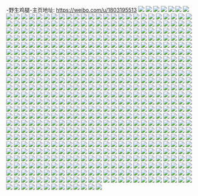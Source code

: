-野生鸡腿-主页地址: https://weibo.com/u/1803195513 
![](https://wx4.sinaimg.cn/mw2000/6b7a9479ly1h9d0aofvkqj22dc35s4qs.jpg) 
![](https://wx4.sinaimg.cn/mw2000/6b7a9479ly1h9d0cr6sg8j22c0340kjm.jpg) 
![](https://wx4.sinaimg.cn/mw2000/6b7a9479ly1h9cyq3knq5j22c0340qv6.jpg) 
![](https://wx4.sinaimg.cn/mw2000/6b7a9479ly1h9cyq1cb11j22c0340kjm.jpg) 
![](https://wx4.sinaimg.cn/mw2000/6b7a9479ly1h9cyq4ibakj22c0340b2b.jpg) 
![](https://wx4.sinaimg.cn/mw2000/6b7a9479ly1h9cyq2rcgrj22892z0qv8.jpg) 
![](https://wx4.sinaimg.cn/mw2000/6b7a9479ly1h979hcxuegj20sg0olgxw.jpg) 
![](https://wx4.sinaimg.cn/mw2000/6b7a9479ly1h92kbq31vmj22f41m37tx.jpg) 
![](https://wx4.sinaimg.cn/mw2000/6b7a9479ly1h92kbp9y10j22gw1nab2a.jpg) 
![](https://wx4.sinaimg.cn/mw2000/6b7a9479ly1h92kbpp5f4j218g0p07kh.jpg) 
![](https://wx4.sinaimg.cn/mw2000/6b7a9479ly1h92kbqobzyj22fw1mme82.jpg) 
![](https://wx4.sinaimg.cn/mw2000/6b7a9479ly1h92kbs0pxqj22f71m5b2a.jpg) 
![](https://wx4.sinaimg.cn/mw2000/6b7a9479ly1h92kbxqj87j22eg1lnkjm.jpg) 
![](https://wx4.sinaimg.cn/mw2000/6b7a9479ly1h8y06h2j28j21hc280wur.jpg) 
![](https://wx4.sinaimg.cn/mw2000/6b7a9479ly1h8y06gqms2j20u0190alb.jpg) 
![](https://wx4.sinaimg.cn/mw2000/6b7a9479ly1h8y06hbiyqj21hc0zkk62.jpg) 
![](https://wx4.sinaimg.cn/mw2000/6b7a9479ly1h8y06hl8ljj21hc2807n4.jpg) 
![](https://wx4.sinaimg.cn/mw2000/6b7a9479ly1h8wxdccjvmj20v60hxad0.jpg) 
![](https://wx4.sinaimg.cn/mw2000/6b7a9479ly1h8uiif7a6yj20u01400zh.jpg) 
![](https://wx4.sinaimg.cn/mw2000/6b7a9479ly1h8uiifqbuoj20u0140tga.jpg) 
![](https://wx4.sinaimg.cn/mw2000/6b7a9479ly1h8uiigc9nij20u0140do6.jpg) 
![](https://wx4.sinaimg.cn/mw2000/6b7a9479ly1h8uiiicb8uj20u0140gta.jpg) 
![](https://wx4.sinaimg.cn/mw2000/6b7a9479ly1h8uiih01ywj20u0140gsy.jpg) 
![](https://wx4.sinaimg.cn/mw2000/6b7a9479ly1h8tc0rwkn4j21sc2dshdt.jpg) 
![](https://wx4.sinaimg.cn/mw2000/6b7a9479ly1h8tc0sexkgj21sc2dse81.jpg) 
![](https://wx4.sinaimg.cn/mw2000/6b7a9479ly1h8ohgcutr8j20u01hcdn5.jpg) 
![](https://wx4.sinaimg.cn/mw2000/6b7a9479ly1h8mehcvk8fj20u01407f8.jpg) 
![](https://wx4.sinaimg.cn/mw2000/6b7a9479ly1h8mehd5c30j20u0140qcz.jpg) 
![](https://wx4.sinaimg.cn/mw2000/6b7a9479ly1h8mehclqbkj20u014045p.jpg) 
![](https://wx4.sinaimg.cn/mw2000/6b7a9479ly1h8mehdexsrj20u0140dlb.jpg) 
![](https://wx4.sinaimg.cn/mw2000/6b7a9479ly1h8m6bic8o3j21fr0u045n.jpg) 
![](https://wx4.sinaimg.cn/mw2000/6b7a9479ly1h8exusszi4j22c0340e82.jpg) 
![](https://wx4.sinaimg.cn/mw2000/6b7a9479ly1h88jeu2dr0j20oi0ffq5v.jpg) 
![](https://wx4.sinaimg.cn/mw2000/6b7a9479ly1h7vvwoixygj210m12ln8a.jpg) 
![](https://wx4.sinaimg.cn/mw2000/6b7a9479ly1h7qnkyoswlj2340340b29.jpg) 
![](https://wx4.sinaimg.cn/mw2000/6b7a9479ly1h7qnkx2s4sj23403404qp.jpg) 
![](https://wx4.sinaimg.cn/mw2000/6b7a9479ly1h7qnkxm8wgj22c02c0ke8.jpg) 
![](https://wx4.sinaimg.cn/mw2000/6b7a9479ly1h7qnky4gdmj2340340u0x.jpg) 
![](https://wx4.sinaimg.cn/mw2000/6b7a9479ly1h7q4cz9hdaj22c0340b2b.jpg) 
![](https://wx4.sinaimg.cn/mw2000/6b7a9479ly1h7q4d15ev7j22c0340hdx.jpg) 
![](https://wx4.sinaimg.cn/mw2000/6b7a9479ly1h7kypi6s94j20pj0gy3yt.jpg) 
![](https://wx4.sinaimg.cn/mw2000/6b7a9479ly1h7kbutudlvj20nw130tc4.jpg) 
![](https://wx4.sinaimg.cn/mw2000/6b7a9479ly1h7g4l3mp1kj20hw0vsmxb.jpg) 
![](https://wx4.sinaimg.cn/mw2000/6b7a9479ly1h78r8vxo33j20u014076n.jpg) 
![](https://wx4.sinaimg.cn/mw2000/6b7a9479ly1h78r8ucd6cj20u01400vt.jpg) 
![](https://wx4.sinaimg.cn/mw2000/6b7a9479ly1h78r8usnkjj20u0140tgl.jpg) 
![](https://wx4.sinaimg.cn/mw2000/6b7a9479ly1h78r8y20nsj21hc0u0q5q.jpg) 
![](https://wx4.sinaimg.cn/mw2000/6b7a9479ly1h78r8ycb2xj20u0140mz0.jpg) 
![](https://wx4.sinaimg.cn/mw2000/6b7a9479ly1h78r8yy6wij20u0140gqo.jpg) 
![](https://wx4.sinaimg.cn/mw2000/6b7a9479ly1h78qpgpemxj20u0140my6.jpg) 
![](https://wx4.sinaimg.cn/mw2000/6b7a9479ly1h78qr18yg9j20u0140751.jpg) 
![](https://wx4.sinaimg.cn/mw2000/6b7a9479ly1h6yzspm6pxj20s20vyq43.jpg) 
![](https://wx4.sinaimg.cn/mw2000/6b7a9479ly1h6xuew7w2nj20u00sqq4r.jpg) 
![](https://wx4.sinaimg.cn/mw2000/6b7a9479ly1h6x5geq43jj22c0340hdv.jpg) 
![](https://wx4.sinaimg.cn/mw2000/6b7a9479ly1h6x5ggg2cej22c03401kz.jpg) 
![](https://wx4.sinaimg.cn/mw2000/6b7a9479ly1h6x5gflvsej22c0340x6q.jpg) 
![](https://wx4.sinaimg.cn/mw2000/6b7a9479ly1h6x5ghis2kj22c0340u0y.jpg) 
![](https://wx4.sinaimg.cn/mw2000/6b7a9479ly1h6x5giuqw5j22c03404qr.jpg) 
![](https://wx4.sinaimg.cn/mw2000/6b7a9479gy1h6uyz9ll3oj22c03401l0.jpg) 
![](https://wx4.sinaimg.cn/mw2000/6b7a9479gy1h6uyyt34mvj22c03404qp.jpg) 
![](https://wx4.sinaimg.cn/mw2000/6b7a9479gy1h6re0bcgmkj22c0340b2a.jpg) 
![](https://wx4.sinaimg.cn/mw2000/6b7a9479gy1h6re08nra7j20l513jtrl.jpg) 
![](https://wx4.sinaimg.cn/mw2000/6b7a9479gy1h6re09rq73j22c0340hdt.jpg) 
![](https://wx4.sinaimg.cn/mw2000/6b7a9479gy1h6re0c9iq6j229a2yzqv5.jpg) 
![](https://wx4.sinaimg.cn/mw2000/6b7a9479gy1h6re2g7j7jj22c1340hdv.jpg) 
![](https://wx4.sinaimg.cn/mw2000/6b7a9479gy1h6re2ik2nfj22c0340kjm.jpg) 
![](https://wx4.sinaimg.cn/mw2000/6b7a9479gy1h6re2e1wuuj22c0340x6p.jpg) 
![](https://wx4.sinaimg.cn/mw2000/6b7a9479gy1h6re2k4d4mj22c0340b29.jpg) 
![](https://wx4.sinaimg.cn/mw2000/6b7a9479gy1h6rebc1l42j22c03404qp.jpg) 
![](https://wx4.sinaimg.cn/mw2000/6b7a9479gy1h6qyxiwaxxj20u0140wlt.jpg) 
![](https://wx4.sinaimg.cn/mw2000/6b7a9479gy1h6qyy76xo2j20u011udjh.jpg) 
![](https://wx4.sinaimg.cn/mw2000/6b7a9479gy1h6qyya3inmj20u019majq.jpg) 
![](https://wx4.sinaimg.cn/mw2000/6b7a9479gy1h6qyyciklij20u01400ya.jpg) 
![](https://wx4.sinaimg.cn/mw2000/6b7a9479gy1h6qyy597fwj20u0140tgz.jpg) 
![](https://wx4.sinaimg.cn/mw2000/6b7a9479gy1h6qyy3v3eij20u0140wfy.jpg) 
![](https://wx4.sinaimg.cn/mw2000/6b7a9479ly1h6p0khx38hj22c0340kjl.jpg) 
![](https://wx4.sinaimg.cn/mw2000/6b7a9479ly1h6nw6ngwmlj22c03401kz.jpg) 
![](https://wx4.sinaimg.cn/mw2000/6b7a9479ly1h6lf3oaiv5j22c03407wj.jpg) 
![](https://wx4.sinaimg.cn/mw2000/6b7a9479ly1h6lf3pd7l0j23402c0npd.jpg) 
![](https://wx4.sinaimg.cn/mw2000/6b7a9479ly1h6lf3myomjj22c03401ky.jpg) 
![](https://wx4.sinaimg.cn/mw2000/6b7a9479ly1h6lf3q7ohsj22c0340e81.jpg) 
![](https://wx4.sinaimg.cn/mw2000/6b7a9479ly1h6guoaq73mj22c0340npd.jpg) 
![](https://wx4.sinaimg.cn/mw2000/6b7a9479ly1h6guobqld0j22c0340kjl.jpg) 
![](https://wx4.sinaimg.cn/mw2000/6b7a9479ly1h6guocp8h8j22c0340qv5.jpg) 
![](https://wx4.sinaimg.cn/mw2000/6b7a9479ly1h6guo9qvklj22c0340qv5.jpg) 
![](https://wx4.sinaimg.cn/mw2000/6b7a9479ly1h68wkdohkwj20po19mn78.jpg) 
![](https://wx4.sinaimg.cn/mw2000/6b7a9479ly1h66j360hjhj20md0qit96.jpg) 
![](https://wx4.sinaimg.cn/mw2000/6b7a9479ly1h65ghrubhxj20me13uk4r.jpg) 
![](https://wx4.sinaimg.cn/mw2000/6b7a9479ly1h65gglwz40j21f22ishdt.jpg) 
![](https://wx4.sinaimg.cn/mw2000/6b7a9479ly1h65ghrfz5aj20me13ujwz.jpg) 
![](https://wx4.sinaimg.cn/mw2000/6b7a9479ly1h65gnfntlgj21qz33z1kz.jpg) 
![](https://wx4.sinaimg.cn/mw2000/6b7a9479ly1h65gngoefxj21qz33z7wj.jpg) 
![](https://wx4.sinaimg.cn/mw2000/6b7a9479ly1h65ghs5f23j20me13uwkp.jpg) 
![](https://wx4.sinaimg.cn/mw2000/6b7a9479ly1h65ghsdszvj20me13umxn.jpg) 
![](https://wx4.sinaimg.cn/mw2000/6b7a9479ly1h65gphmjaoj21qz33z7wj.jpg) 
![](https://wx4.sinaimg.cn/mw2000/6b7a9479ly1h65gq7chhvj20me13udiv.jpg) 
![](https://wx4.sinaimg.cn/mw2000/6b7a9479ly1h65gswxi64j20wi17k3yu.jpg) 
![](https://wx4.sinaimg.cn/mw2000/6b7a9479ly1h65g3wna9gj22c0340npd.jpg) 
![](https://wx4.sinaimg.cn/mw2000/6b7a9479ly1h65g3vm8a2j22c03404qq.jpg) 
![](https://wx4.sinaimg.cn/mw2000/6b7a9479ly1h63wfg88v3j20u0140acs.jpg) 
![](https://wx4.sinaimg.cn/mw2000/6b7a9479ly1h63wffx3ucj20u0140qb9.jpg) 
![](https://wx4.sinaimg.cn/mw2000/6b7a9479ly1h63n73g3bzj20u01hch2a.jpg) 
![](https://wx4.sinaimg.cn/mw2000/6b7a9479ly1h63n7wm72vj20u01hctn1.jpg) 
![](https://wx4.sinaimg.cn/mw2000/6b7a9479ly1h63n71sty2j20u01hewpz.jpg) 
![](https://wx4.sinaimg.cn/mw2000/6b7a9479ly1h63n72t3w1j20u01hctlt.jpg) 
![](https://wx4.sinaimg.cn/mw2000/6b7a9479ly1h60mlb953gj21e80s90tm.jpg) 
![](https://wx4.sinaimg.cn/mw2000/6b7a9479ly1h5uyni5y7rj22c02c0npd.jpg) 
![](https://wx4.sinaimg.cn/mw2000/6b7a9479ly1h5uyng5iboj22c02c0e81.jpg) 
![](https://wx4.sinaimg.cn/mw2000/6b7a9479ly1h5uyotq1vgj22c0340npd.jpg) 
![](https://wx4.sinaimg.cn/mw2000/6b7a9479ly1h5sqh3ko8aj22c0340x6p.jpg) 
![](https://wx4.sinaimg.cn/mw2000/6b7a9479ly1h5sqh3y2l7j20zi1be43g.jpg) 
![](https://wx4.sinaimg.cn/mw2000/6b7a9479ly1h5h3fczdbqj20wi1yckjl.jpg) 
![](https://wx4.sinaimg.cn/mw2000/6b7a9479ly1h5fzuo3wo9j21od2zbnpe.jpg) 
![](https://wx4.sinaimg.cn/mw2000/6b7a9479ly1h5fzumvq6bj21qz33zkjm.jpg) 
![](https://wx4.sinaimg.cn/mw2000/6b7a9479ly1h5fzurtm6sj22c03401l0.jpg) 
![](https://wx4.sinaimg.cn/mw2000/6b7a9479ly1h5fzuqgd47j22c0340b2c.jpg) 
![](https://wx4.sinaimg.cn/mw2000/6b7a9479ly1h5fzup697pj22c032x1l0.jpg) 
![](https://wx4.sinaimg.cn/mw2000/6b7a9479ly1h5fzut003aj228g2zaqv7.jpg) 
![](https://wx4.sinaimg.cn/mw2000/6b7a9479ly1h5favjsp75j20nb11mdhi.jpg) 
![](https://wx4.sinaimg.cn/mw2000/6b7a9479ly1h58k24ysbuj20u01heql1.jpg) 
![](https://wx4.sinaimg.cn/mw2000/6b7a9479ly1h58jy6zu90j20u01hck08.jpg) 
![](https://wx4.sinaimg.cn/mw2000/6b7a9479ly1h58jy90pxaj20u01hcwte.jpg) 
![](https://wx4.sinaimg.cn/mw2000/6b7a9479ly1h58jy8jcn8j20u01hcqm1.jpg) 
![](https://wx4.sinaimg.cn/mw2000/6b7a9479ly1h58jy6pk4mj20u01hcqmm.jpg) 
![](https://wx4.sinaimg.cn/mw2000/6b7a9479ly1h58jy82waaj20u01hc7lv.jpg) 
![](https://wx4.sinaimg.cn/mw2000/6b7a9479ly1h58jy662sej20u01hc7ht.jpg) 
![](https://wx4.sinaimg.cn/mw2000/6b7a9479ly1h58jy9h947j20u01hch0v.jpg) 
![](https://wx4.sinaimg.cn/mw2000/6b7a9479ly1h58k25apsqj20u01hcaot.jpg) 
![](https://wx4.sinaimg.cn/mw2000/6b7a9479ly1h523qlizuuj22c0340x6p.jpg) 
![](https://wx4.sinaimg.cn/mw2000/6b7a9479ly1h523qkml1jj22c0340npe.jpg) 
![](https://wx4.sinaimg.cn/mw2000/6b7a9479ly1h50cu3pppyj20ue0u0gol.jpg) 
![](https://wx4.sinaimg.cn/mw2000/6b7a9479ly1h50cu31pvlj20go09ddh3.jpg) 
![](https://wx4.sinaimg.cn/mw2000/6b7a9479ly1h4z4zvgg4gj20rs1dddr0.jpg) 
![](https://wx4.sinaimg.cn/mw2000/6b7a9479ly1h4z52h38mij20m313bwkk.jpg) 
![](https://wx4.sinaimg.cn/mw2000/6b7a9479ly1h4yml8v8jwj20u013iwi7.jpg) 
![](https://wx4.sinaimg.cn/mw2000/6b7a9479ly1h4yml9dmvbj20sg1ejdoz.jpg) 
![](https://wx4.sinaimg.cn/mw2000/6b7a9479ly1h4yml8jmcuj20u0141afw.jpg) 
![](https://wx4.sinaimg.cn/mw2000/6b7a9479ly1h4ymla9zq8j20u0140qd5.jpg) 
![](https://wx4.sinaimg.cn/mw2000/6b7a9479ly1h4ymgzqkxcj20u013zk1l.jpg) 
![](https://wx4.sinaimg.cn/mw2000/6b7a9479ly1h4ymmhwm3dj20u0184drc.jpg) 
![](https://wx4.sinaimg.cn/mw2000/6b7a9479ly1h4ym0b7od3j20u0140n3p.jpg) 
![](https://wx4.sinaimg.cn/mw2000/6b7a9479ly1h4ym2mztmej20u0140dlm.jpg) 
![](https://wx4.sinaimg.cn/mw2000/6b7a9479ly1h4ym4c0qk3j20u014045o.jpg) 
![](https://wx4.sinaimg.cn/mw2000/6b7a9479ly1h4p7rlsmovj20wi0d2aat.jpg) 
![](https://wx4.sinaimg.cn/mw2000/6b7a9479ly1h4p7rm0xchj20wi0dnq3n.jpg) 
![](https://wx4.sinaimg.cn/mw2000/6b7a9479ly1h4iepn0orhj20u0140wl1.jpg) 
![](https://wx4.sinaimg.cn/mw2000/6b7a9479ly1h4iepnipp8j20u0140tht.jpg) 
![](https://wx4.sinaimg.cn/mw2000/6b7a9479ly1h4iepnrjetj20u0140q9b.jpg) 
![](https://wx4.sinaimg.cn/mw2000/6b7a9479ly1h4iepo1042j20u0140ajt.jpg) 
![](https://wx4.sinaimg.cn/mw2000/6b7a9479ly1h4fpdvi5inj20u018z10y.jpg) 
![](https://wx4.sinaimg.cn/mw2000/6b7a9479ly1h4fpbnkx49j20u0140gtq.jpg) 
![](https://wx4.sinaimg.cn/mw2000/6b7a9479ly1h4fpbnyx3nj20u0140n0q.jpg) 
![](https://wx4.sinaimg.cn/mw2000/6b7a9479ly1h4fpe6v7jrj20u01400xd.jpg) 
![](https://wx4.sinaimg.cn/mw2000/6b7a9479ly1h482zidiluj222o340x6p.jpg) 
![](https://wx4.sinaimg.cn/mw2000/6b7a9479ly1h482ziy7ukj21x42vonm1.jpg) 
![](https://wx4.sinaimg.cn/mw2000/6b7a9479ly1h482zkl8kpj22c03407wi.jpg) 
![](https://wx4.sinaimg.cn/mw2000/6b7a9479ly1h482zlop7mj22c0340x6r.jpg) 
![](https://wx4.sinaimg.cn/mw2000/6b7a9479ly1h482zmohu7j22c0340e82.jpg) 
![](https://wx4.sinaimg.cn/mw2000/6b7a9479ly1h482zjr9ngj22c0340x6q.jpg) 
![](https://wx4.sinaimg.cn/mw2000/6b7a9479ly1h3s2enpgh4j20u01487d7.jpg) 
![](https://wx4.sinaimg.cn/mw2000/6b7a9479ly1h3s2endy8mj20nm0sg0wy.jpg) 
![](https://wx4.sinaimg.cn/mw2000/6b7a9479ly1h3rz3jan6cj20u01404at.jpg) 
![](https://wx4.sinaimg.cn/mw2000/6b7a9479ly1h3rz3jobwoj20u01hw7a6.jpg) 
![](https://wx4.sinaimg.cn/mw2000/6b7a9479ly1h3rz3k7yrsj20u0140n5q.jpg) 
![](https://wx4.sinaimg.cn/mw2000/6b7a9479ly1h3rz3kgczbj20n20wdn0d.jpg) 
![](https://wx4.sinaimg.cn/mw2000/6b7a9479ly1h3rz3koglvj20u014045g.jpg) 
![](https://wx4.sinaimg.cn/mw2000/6b7a9479ly1h3rz3jy9tkj20u014044s.jpg) 
![](https://wx4.sinaimg.cn/mw2000/6b7a9479ly1h3rz3ivna5j20u014046h.jpg) 
![](https://wx4.sinaimg.cn/mw2000/6b7a9479ly1h3ok5c6zx2j20u0140q81.jpg) 
![](https://wx4.sinaimg.cn/mw2000/6b7a9479ly1h3ok5cg25wj20u00u0gpu.jpg) 
![](https://wx4.sinaimg.cn/mw2000/6b7a9479ly1h3mxvcbbvzj20u0140n1k.jpg) 
![](https://wx4.sinaimg.cn/mw2000/6b7a9479ly1h3mxvbr6m7j20u0140wmt.jpg) 
![](https://wx4.sinaimg.cn/mw2000/6b7a9479ly1h3mxvht7q7j20u0140wm3.jpg) 
![](https://wx4.sinaimg.cn/mw2000/6b7a9479ly1h3mxvekx4oj20u0140wl8.jpg) 
![](https://wx4.sinaimg.cn/mw2000/6b7a9479ly1h3mxvadiaxj20u0141ahv.jpg) 
![](https://wx4.sinaimg.cn/mw2000/6b7a9479ly1h3mxvdrrm8j20u0140doj.jpg) 
![](https://wx4.sinaimg.cn/mw2000/6b7a9479ly1h3mxvg05r7j20u01407bh.jpg) 
![](https://wx4.sinaimg.cn/mw2000/6b7a9479ly1h3mxvj3fjfj20u01407bd.jpg) 
![](https://wx4.sinaimg.cn/mw2000/6b7a9479ly1h3mxvie3ruj20u0140dlq.jpg) 
![](https://wx4.sinaimg.cn/mw2000/6b7a9479ly1h3mxvlhfilj20u0140dnj.jpg) 
![](https://wx4.sinaimg.cn/mw2000/6b7a9479ly1h3mxx365lcj20u0140n5p.jpg) 
![](https://wx4.sinaimg.cn/mw2000/6b7a9479ly1h3l0pj2w0tj21fj1wpkgr.jpg) 
![](https://wx4.sinaimg.cn/mw2000/6b7a9479ly1h3l0n93s41j22c0340qv7.jpg) 
![](https://wx4.sinaimg.cn/mw2000/6b7a9479ly1h3l0nd0nckj22c0340u0x.jpg) 
![](https://wx4.sinaimg.cn/mw2000/6b7a9479ly1h361crtgcqj20u0140zrs.jpg) 
![](https://wx4.sinaimg.cn/mw2000/6b7a9479ly1h361ctx4i2j20u014045q.jpg) 
![](https://wx4.sinaimg.cn/mw2000/6b7a9479ly1h361crv4nnj20u0140wlp.jpg) 
![](https://wx4.sinaimg.cn/mw2000/6b7a9479ly1h361cneykqj20u0190aii.jpg) 
![](https://wx4.sinaimg.cn/mw2000/6b7a9479ly1h361cr3urrj20u01400y3.jpg) 
![](https://wx4.sinaimg.cn/mw2000/6b7a9479ly1h361c30zf4j20jl0r0gnu.jpg) 
![](https://wx4.sinaimg.cn/mw2000/6b7a9479ly1h361ctlz6jj20u01407ej.jpg) 
![](https://wx4.sinaimg.cn/mw2000/6b7a9479ly1h361c3i738j20oc10iwmq.jpg) 
![](https://wx4.sinaimg.cn/mw2000/6b7a9479ly1h361cpsswfj20u0140jz1.jpg) 
![](https://wx4.sinaimg.cn/mw2000/6b7a9479ly1h2z3j6yrf7j20n00cq0tm.jpg) 
![](https://wx4.sinaimg.cn/mw2000/6b7a9479ly1h2q65vmf31j20hz0b1t95.jpg) 
![](https://wx4.sinaimg.cn/mw2000/6b7a9479ly1h2p6ccdihij20u0190qcv.jpg) 
![](https://wx4.sinaimg.cn/mw2000/6b7a9479ly1h2p6btuv07j20u0140n64.jpg) 
![](https://wx4.sinaimg.cn/mw2000/6b7a9479ly1h2p6cd1zgbj20u0140qc7.jpg) 
![](https://wx4.sinaimg.cn/mw2000/6b7a9479ly1h2p6bm5wtmj20u0140agq.jpg) 
![](https://wx4.sinaimg.cn/mw2000/6b7a9479ly1h2p6btzlcgj20u0140wl8.jpg) 
![](https://wx4.sinaimg.cn/mw2000/6b7a9479ly1h2p6bvfc4pj20u0140amu.jpg) 
![](https://wx4.sinaimg.cn/mw2000/6b7a9479ly1h2p6bwiduuj20u011648t.jpg) 
![](https://wx4.sinaimg.cn/mw2000/6b7a9479ly1h2p6bgb4jjj20u01407aj.jpg) 
![](https://wx4.sinaimg.cn/mw2000/6b7a9479ly1h2p6bt055sj20u014014y.jpg) 
![](https://wx4.sinaimg.cn/mw2000/6b7a9479ly1h2p6biivz2j20u01400vc.jpg) 
![](https://wx4.sinaimg.cn/mw2000/6b7a9479ly1h2p6blb7g6j20u0140qan.jpg) 
![](https://wx4.sinaimg.cn/mw2000/6b7a9479ly1h2p6bh1u8ij20u0140dns.jpg) 
![](https://wx4.sinaimg.cn/mw2000/6b7a9479ly1h2l5k0eqr4j20u0140429.jpg) 
![](https://wx4.sinaimg.cn/mw2000/6b7a9479ly1h2l5jy8ccgj20u014013a.jpg) 
![](https://wx4.sinaimg.cn/mw2000/6b7a9479ly1h249ojgreej20u01407gn.jpg) 
![](https://wx4.sinaimg.cn/mw2000/6b7a9479ly1h249olk8okj20u01404cs.jpg) 
![](https://wx4.sinaimg.cn/mw2000/6b7a9479ly1h249ol6107j20u0140qd4.jpg) 
![](https://wx4.sinaimg.cn/mw2000/6b7a9479ly1h249olt5ltj20u0140gx7.jpg) 
![](https://wx4.sinaimg.cn/mw2000/6b7a9479ly1h249omwxsxj20u01407ko.jpg) 
![](https://wx4.sinaimg.cn/mw2000/6b7a9479ly1h249ojd7m6j20u0140117.jpg) 
![](https://wx4.sinaimg.cn/mw2000/6b7a9479ly1h23oml5bdjj20dr0cydge.jpg) 
![](https://wx4.sinaimg.cn/mw2000/6b7a9479ly1h21ql26fmqj20n00d074v.jpg) 
![](https://wx4.sinaimg.cn/mw2000/6b7a9479ly1h1pzvsybjuj20jy0cnq3a.jpg) 
![](https://wx4.sinaimg.cn/mw2000/6b7a9479ly1h1pzvw2j3zj20u0140jxh.jpg) 
![](https://wx4.sinaimg.cn/mw2000/6b7a9479ly1h0scznpvdvj22c0340kjm.jpg) 
![](https://wx4.sinaimg.cn/mw2000/6b7a9479ly1h0sczm4nzyj22c03407wj.jpg) 
![](https://wx4.sinaimg.cn/mw2000/6b7a9479ly1h0rs8oik6bj20u0140n3b.jpg) 
![](https://wx4.sinaimg.cn/mw2000/6b7a9479ly1h0rs94nermj20u01407cm.jpg) 
![](https://wx4.sinaimg.cn/mw2000/6b7a9479ly1h0rs96zewqj20u0140ti6.jpg) 
![](https://wx4.sinaimg.cn/mw2000/6b7a9479ly1h0rs93v1o3j20u01407gf.jpg) 
![](https://wx4.sinaimg.cn/mw2000/6b7a9479ly1h0rs97f6xlj20u0140tnu.jpg) 
![](https://wx4.sinaimg.cn/mw2000/6b7a9479ly1h0rs98egpbj20u01407j2.jpg) 
![](https://wx4.sinaimg.cn/mw2000/6b7a9479ly1h0r7zhtbc5j20u0140aiu.jpg) 
![](https://wx4.sinaimg.cn/mw2000/6b7a9479ly1h0r7zidncdj20u01407el.jpg) 
![](https://wx4.sinaimg.cn/mw2000/6b7a9479ly1h0oz8tisnlj20u012h7g7.jpg) 
![](https://wx4.sinaimg.cn/mw2000/6b7a9479ly1h0oz8umbuyj20u00u0q6p.jpg) 
![](https://wx4.sinaimg.cn/mw2000/6b7a9479ly1h0oz909yktj20u0140qc9.jpg) 
![](https://wx4.sinaimg.cn/mw2000/6b7a9479ly1h0oz8y4wryj20u0140dpb.jpg) 
![](https://wx4.sinaimg.cn/mw2000/6b7a9479ly1h0nlvuxaoxj20n00gagmj.jpg) 
![](https://wx4.sinaimg.cn/mw2000/6b7a9479ly1h0nlvvcmenj20n014i76z.jpg) 
![](https://wx4.sinaimg.cn/mw2000/6b7a9479ly1h0dvxt0ev6j20n00qjdgp.jpg) 
![](https://wx4.sinaimg.cn/mw2000/6b7a9479ly1h0dvxt4i6jj20n012fag3.jpg) 
![](https://wx4.sinaimg.cn/mw2000/6b7a9479ly1h0cqyizzurj20u0140gs4.jpg) 
![](https://wx4.sinaimg.cn/mw2000/6b7a9479ly1h0crm0msrtj20u01407ja.jpg) 
![](https://wx4.sinaimg.cn/mw2000/6b7a9479ly1h0cqymlt2rj20u0140qey.jpg) 
![](https://wx4.sinaimg.cn/mw2000/6b7a9479ly1h0cqylm21rj20u014013j.jpg) 
![](https://wx4.sinaimg.cn/mw2000/6b7a9479ly1h0cqyu7wl1j20u0140duq.jpg) 
![](https://wx4.sinaimg.cn/mw2000/6b7a9479ly1h0cqyu6pcsj20u0140h30.jpg) 
![](https://wx4.sinaimg.cn/mw2000/6b7a9479ly1gzzgw83qytj20u00v4wiq.jpg) 
![](https://wx4.sinaimg.cn/mw2000/6b7a9479ly1gztnac0ypvj20u00u0jx3.jpg) 
![](https://wx4.sinaimg.cn/mw2000/6b7a9479ly1gztnacy70mj20u00u010n.jpg) 
![](https://wx4.sinaimg.cn/mw2000/6b7a9479ly1gzsll7m2onj20u0140dot.jpg) 
![](https://wx4.sinaimg.cn/mw2000/6b7a9479ly1gzreudndc1j20u0140qb4.jpg) 
![](https://wx4.sinaimg.cn/mw2000/6b7a9479ly1gzke92taz2j20n00bdjs0.jpg) 
![](https://wx4.sinaimg.cn/mw2000/6b7a9479ly1gzeml986esj20u0140wqs.jpg) 
![](https://wx4.sinaimg.cn/mw2000/6b7a9479ly1gzemla8udkj20u0140jyo.jpg) 
![](https://wx4.sinaimg.cn/mw2000/6b7a9479ly1gzemlaxnwoj20u0140k0i.jpg) 
![](https://wx4.sinaimg.cn/mw2000/6b7a9479gy1gz1uqc2dcyj20u0140wiy.jpg) 
![](https://wx4.sinaimg.cn/mw2000/6b7a9479gy1gz1uqdrydkj20u0140dlj.jpg) 
![](https://wx4.sinaimg.cn/mw2000/6b7a9479gy1gz1uqdjvldj20u0140jzk.jpg) 
![](https://wx4.sinaimg.cn/mw2000/6b7a9479gy1gz1uqd0f0mj20u014045q.jpg) 
![](https://wx4.sinaimg.cn/mw2000/6b7a9479gy1gz0q1hf6dlj20u01hc7ax.jpg) 
![](https://wx4.sinaimg.cn/mw2000/6b7a9479gy1gz0q1hlxd5j20u01hcth1.jpg) 
![](https://wx4.sinaimg.cn/mw2000/6b7a9479gy1gz0q1hpa2pj20u01hcwmn.jpg) 
![](https://wx4.sinaimg.cn/mw2000/6b7a9479gy1gz0q1hhhkij20u01hcthb.jpg) 
![](https://wx4.sinaimg.cn/mw2000/6b7a9479gy1gz0q1i53aaj20u01hcqbi.jpg) 
![](https://wx4.sinaimg.cn/mw2000/6b7a9479gy1gyv2vstpknj22c0340hdu.jpg) 
![](https://wx4.sinaimg.cn/mw2000/6b7a9479gy1gyv2vuy18oj22c03407wj.jpg) 
![](https://wx4.sinaimg.cn/mw2000/6b7a9479gy1gyv2qz9e1wj22c0340qv6.jpg) 
![](https://wx4.sinaimg.cn/mw2000/6b7a9479gy1gyv2vwn8bqj22c0340npd.jpg) 
![](https://wx4.sinaimg.cn/mw2000/6b7a9479gy1gyv2vye7umj22c0340npe.jpg) 
![](https://wx4.sinaimg.cn/mw2000/6b7a9479gy1gyv2vzyv3cj21y92d81ky.jpg) 
![](https://wx4.sinaimg.cn/mw2000/6b7a9479gy1gyv2vqrn6yj22c03401ky.jpg) 
![](https://wx4.sinaimg.cn/mw2000/6b7a9479gy1gyv2w2ktqmj22c0340u0y.jpg) 
![](https://wx4.sinaimg.cn/mw2000/6b7a9479gy1gyv2qfl2rej22c0340qv6.jpg) 
![](https://wx4.sinaimg.cn/mw2000/6b7a9479ly1gyrjw6rdudj20i50b7gm7.jpg) 
![](https://wx4.sinaimg.cn/mw2000/6b7a9479ly1gyrjwgtb1dj20u0140wp2.jpg) 
![](https://wx4.sinaimg.cn/mw2000/6b7a9479ly1gyo0rb8q61j20ge0cwq40.jpg) 
![](https://wx4.sinaimg.cn/mw2000/6b7a9479ly1gyo0rb9qcmj20u00wtgs9.jpg) 
![](https://wx4.sinaimg.cn/mw2000/6b7a9479ly1gyeqzv0dl2j20u01407ee.jpg) 
![](https://wx4.sinaimg.cn/mw2000/6b7a9479ly1gyeqzsz8s5j20u0140qal.jpg) 
![](https://wx4.sinaimg.cn/mw2000/6b7a9479ly1gyeqzvu65wj20u0140wnk.jpg) 
![](https://wx4.sinaimg.cn/mw2000/6b7a9479ly1gyeqzunv9vj20u0140tik.jpg) 
![](https://wx4.sinaimg.cn/mw2000/6b7a9479ly1gyeqzvq1ikj20u0140gsq.jpg) 
![](https://wx4.sinaimg.cn/mw2000/6b7a9479ly1gyeqzu9nuvj20u0140gsx.jpg) 
![](https://wx4.sinaimg.cn/mw2000/6b7a9479ly1gy0xk8vf33j20u0140wnq.jpg) 
![](https://wx4.sinaimg.cn/mw2000/6b7a9479ly1gy0xk8w157j20n00uotgd.jpg) 
![](https://wx4.sinaimg.cn/mw2000/6b7a9479ly1gy0xk9h5mnj20u0140dmm.jpg) 
![](https://wx4.sinaimg.cn/mw2000/6b7a9479ly1gxtbx2r4atj20u01407ez.jpg) 
![](https://wx4.sinaimg.cn/mw2000/6b7a9479ly1gxtbxgoqc2j20u0140n9k.jpg) 
![](https://wx4.sinaimg.cn/mw2000/6b7a9479ly1gxsxvgqtmqj20u0140gx5.jpg) 
![](https://wx4.sinaimg.cn/mw2000/6b7a9479ly1gxtbx2gh54j20u01407g8.jpg) 
![](https://wx4.sinaimg.cn/mw2000/6b7a9479ly1gxtbxbfc0qj20u0140qdl.jpg) 
![](https://wx4.sinaimg.cn/mw2000/6b7a9479ly1gxtbx5yfo5j20u0140gvz.jpg) 
![](https://wx4.sinaimg.cn/mw2000/6b7a9479ly1gxsy1whpr6j20k00zkgp4.jpg) 
![](https://wx4.sinaimg.cn/mw2000/6b7a9479ly1gxtbxfva6kj20u0140qcv.jpg) 
![](https://wx4.sinaimg.cn/mw2000/6b7a9479ly1gxtbxdk7htj20u0140gu0.jpg) 
![](https://wx4.sinaimg.cn/mw2000/6b7a9479ly1gxexnwckn3j20u0140qb5.jpg) 
![](https://wx4.sinaimg.cn/mw2000/6b7a9479ly1gxexnxu0qnj20u0140n26.jpg) 
![](https://wx4.sinaimg.cn/mw2000/6b7a9479ly1gx99c4cr0vj20u0140gqn.jpg) 
![](https://wx4.sinaimg.cn/mw2000/6b7a9479ly1gx1qvfjemcj20mj0phwfw.jpg) 
![](https://wx4.sinaimg.cn/mw2000/6b7a9479ly1gwyt5ihz9ij20u014040u.jpg) 
![](https://wx4.sinaimg.cn/mw2000/6b7a9479ly1gwyt5sgkpej20u01407jw.jpg) 
![](https://wx4.sinaimg.cn/mw2000/6b7a9479ly1gwyt5oxd6wj20u014014d.jpg) 
![](https://wx4.sinaimg.cn/mw2000/6b7a9479ly1gwyt5lux4zj20u0140jyq.jpg) 
![](https://wx4.sinaimg.cn/mw2000/6b7a9479ly1gwyt5mfsq2j20u0140wlj.jpg) 
![](https://wx4.sinaimg.cn/mw2000/6b7a9479ly1gwyt5mtwdqj20u0140th8.jpg) 
![](https://wx4.sinaimg.cn/mw2000/6b7a9479ly1gwv8dq4q5ij20u0140qdh.jpg) 
![](https://wx4.sinaimg.cn/mw2000/6b7a9479ly1gwv8dqji1jj20u0140wo7.jpg) 
![](https://wx4.sinaimg.cn/mw2000/6b7a9479ly1gwv8dpen0sj20u0140wk2.jpg) 
![](https://wx4.sinaimg.cn/mw2000/6b7a9479ly1gwv8drh8q0j20u0140qeb.jpg) 
![](https://wx4.sinaimg.cn/mw2000/6b7a9479ly1gwv8dorth1j20u014044d.jpg) 
![](https://wx4.sinaimg.cn/mw2000/6b7a9479ly1gwv8dqz9xpj20u0140qbh.jpg) 
![](https://wx4.sinaimg.cn/mw2000/6b7a9479ly1gwv2c96rxaj20u0140tde.jpg) 
![](https://wx4.sinaimg.cn/mw2000/6b7a9479ly1gwt8t96satj20if0ymtc2.jpg) 
![](https://wx4.sinaimg.cn/mw2000/6b7a9479ly1gwf2wb2o27j20n01dsmyp.jpg) 
![](https://wx4.sinaimg.cn/mw2000/6b7a9479ly1gw9dmq6jk3j21400u0dof.jpg) 
![](https://wx4.sinaimg.cn/mw2000/6b7a9479ly1gw9dmhs55xj21400u0wl0.jpg) 
![](https://wx4.sinaimg.cn/mw2000/6b7a9479ly1gw9dnpjklzj20u0140qcg.jpg) 
![](https://wx4.sinaimg.cn/mw2000/6b7a9479ly1gw9dmrxhr3j20u014044k.jpg) 
![](https://wx4.sinaimg.cn/mw2000/6b7a9479ly1gw8oivq5mjj20u0140gu4.jpg) 
![](https://wx4.sinaimg.cn/mw2000/6b7a9479ly1gw8okn8vvoj20u0140jz1.jpg) 
![](https://wx4.sinaimg.cn/mw2000/6b7a9479ly1gw8okbz5o9j20u0140gvb.jpg) 
![](https://wx4.sinaimg.cn/mw2000/6b7a9479ly1gw8oko6tmhj20u0140wow.jpg) 
![](https://wx4.sinaimg.cn/mw2000/6b7a9479ly1gw8oklwt5ij20u0140tjm.jpg) 
![](https://wx4.sinaimg.cn/mw2000/6b7a9479ly1gw8okdqe1ej20u0140thk.jpg) 
![](https://wx4.sinaimg.cn/mw2000/6b7a9479ly1gw8okl8bctj20u0140k5b.jpg) 
![](https://wx4.sinaimg.cn/mw2000/6b7a9479ly1gw8okfixsjj20u0140n6l.jpg) 
![](https://wx4.sinaimg.cn/mw2000/6b7a9479ly1gw8ok8ljfgj20u0140153.jpg) 
![](https://wx4.sinaimg.cn/mw2000/6b7a9479ly1gw8ok9l3zwj20u01404d9.jpg) 
![](https://wx4.sinaimg.cn/mw2000/6b7a9479ly1gw8okmrge1j20u0140ak4.jpg) 
![](https://wx4.sinaimg.cn/mw2000/6b7a9479ly1gw8ok7q9kij20u0140gz5.jpg) 
![](https://wx4.sinaimg.cn/mw2000/6b7a9479ly1gw8okc39j1j20u0140n5t.jpg) 
![](https://wx4.sinaimg.cn/mw2000/6b7a9479ly1gw57c3sel5j20u0140ag3.jpg) 
![](https://wx4.sinaimg.cn/mw2000/6b7a9479ly1gw57c43ob0j20u0140n0a.jpg) 
![](https://wx4.sinaimg.cn/mw2000/6b7a9479gy1gw49o5blgyj21400u07ae.jpg) 
![](https://wx4.sinaimg.cn/mw2000/6b7a9479gy1gw1tsexoijj20u0140dnz.jpg) 
![](https://wx4.sinaimg.cn/mw2000/6b7a9479gy1gw0c0667iyj20u0140tgr.jpg) 
![](https://wx4.sinaimg.cn/mw2000/6b7a9479gy1gw00fnrs1dj20lw0qomyr.jpg) 
![](https://wx4.sinaimg.cn/mw2000/6b7a9479gy1gw00g0vvssj20u0140ak4.jpg) 
![](https://wx4.sinaimg.cn/mw2000/6b7a9479gy1gvy52dr4rvj20u03c01kx.jpg) 
![](https://wx4.sinaimg.cn/mw2000/6b7a9479gy1gvy52hhhdaj20u0140n1l.jpg) 
![](https://wx4.sinaimg.cn/mw2000/6b7a9479gy1gvy4tighxaj20u0140wkv.jpg) 
![](https://wx4.sinaimg.cn/mw2000/001Y21wBgy1gvq1ex2rgaj60u0140tha02.jpg) 
![](https://wx4.sinaimg.cn/mw2000/001Y21wBgy1gvq1exjfgnj60u0140dr102.jpg) 
![](https://wx4.sinaimg.cn/mw2000/001Y21wBgy1gvq1eywgl2j60u01407g602.jpg) 
![](https://wx4.sinaimg.cn/mw2000/001Y21wBgy1gvq1exrnejj60u019012n02.jpg) 
![](https://wx4.sinaimg.cn/mw2000/001Y21wBgy1gvq1ey5eevj60u0140gv202.jpg) 
![](https://wx4.sinaimg.cn/mw2000/001Y21wBgy1gvq1eygem1j60u0190k5402.jpg) 
![](https://wx4.sinaimg.cn/mw2000/001Y21wBgy1gvmoyv0yxaj60n00wnmy002.jpg) 
![](https://wx4.sinaimg.cn/mw2000/001Y21wBgy1gvmoyu7pjgj60n008dab302.jpg) 
![](https://wx4.sinaimg.cn/mw2000/001Y21wBgy1gvddrcbq25j60n00g6gmr02.jpg) 
![](https://wx4.sinaimg.cn/mw2000/001Y21wBgy1gv7goijdivj61400u0aec02.jpg) 
![](https://wx4.sinaimg.cn/mw2000/001Y21wBgy1gv7gojl0xzj61400u0wlu02.jpg) 
![](https://wx4.sinaimg.cn/mw2000/001Y21wBgy1gv7gohmwcgj60rs0ku0vs02.jpg) 
![](https://wx4.sinaimg.cn/mw2000/001Y21wBgy1gv7gojl5a5j61400u0gu802.jpg) 
![](https://wx4.sinaimg.cn/mw2000/001Y21wBgy1gv7gojtelcj61400u0n3502.jpg) 
![](https://wx4.sinaimg.cn/mw2000/001Y21wBgy1gv7gojpos3j61400u043n02.jpg) 
![](https://wx4.sinaimg.cn/mw2000/001Y21wBgy1guvyd6sjj2j60u0140aid02.jpg) 
![](https://wx4.sinaimg.cn/mw2000/001Y21wBgy1guvydesti4j60u0140gxb02.jpg) 
![](https://wx4.sinaimg.cn/mw2000/001Y21wBgy1guvydjsnmfj60u0140jyi02.jpg) 
![](https://wx4.sinaimg.cn/mw2000/001Y21wBgy1guvydkl1kgj60u0140ads02.jpg) 
![](https://wx4.sinaimg.cn/mw2000/001Y21wBgy1gunsagnqz5j60u0140n2i02.jpg) 
![](https://wx4.sinaimg.cn/mw2000/001Y21wBgy1gunsajxgevj60u0140an502.jpg) 
![](https://wx4.sinaimg.cn/mw2000/001Y21wBgy1gunsafbiz4j60u00u0n2n02.jpg) 
![](https://wx4.sinaimg.cn/mw2000/001Y21wBgy1gunsaxs31dj60u0140k7y02.jpg) 
![](https://wx4.sinaimg.cn/mw2000/001Y21wBgy1guld6m9oqgj61400u0adl02.jpg) 
![](https://wx4.sinaimg.cn/mw2000/001Y21wBgy1gukidz4858j613l0u0jxs02.jpg) 
![](https://wx4.sinaimg.cn/mw2000/001Y21wBgy1gu8yskidtjj60u0160gyn02.jpg) 
![](https://wx4.sinaimg.cn/mw2000/001Y21wBgy1gu8yslovysj60u014016102.jpg) 
![](https://wx4.sinaimg.cn/mw2000/001Y21wBgy1gu8yslsbvjj60u014047u02.jpg) 
![](https://wx4.sinaimg.cn/mw2000/001Y21wBgy1gu8yscisemj60ti141ao002.jpg) 
![](https://wx4.sinaimg.cn/mw2000/001Y21wBgy1gu8ysltf6yj60u0140k2502.jpg) 
![](https://wx4.sinaimg.cn/mw2000/001Y21wBgy1gu8yslzx6dj60u013ygwf02.jpg) 
![](https://wx4.sinaimg.cn/mw2000/001Y21wBgy1gu4pni4ml7j60u00u0n1p02.jpg) 
![](https://wx4.sinaimg.cn/mw2000/001Y21wBgy1gu4pnn3bvmj60u00u0jyt02.jpg) 
![](https://wx4.sinaimg.cn/mw2000/001Y21wBgy1gu4pnlaojwj60u00u0q9602.jpg) 
![](https://wx4.sinaimg.cn/mw2000/001Y21wBgy1gu4pnovy3aj60u00u045602.jpg) 
![](https://wx4.sinaimg.cn/mw2000/001Y21wBgy1gu0hnwefowj60bi0c6t8x02.jpg) 
![](https://wx4.sinaimg.cn/mw2000/001Y21wBgy1gu0hnwuxroj60le0tyad202.jpg) 
![](https://wx4.sinaimg.cn/mw2000/001Y21wBgy1gtycb360iij60u00u0jwb02.jpg) 
![](https://wx4.sinaimg.cn/mw2000/001Y21wBgy1gtycb4v4szj60u014049b02.jpg) 
![](https://wx4.sinaimg.cn/mw2000/001Y21wBgy1gty1cihchsj60u0140qdv02.jpg) 
![](https://wx4.sinaimg.cn/mw2000/001Y21wBgy1gty1cje9lpj60u0140alc02.jpg) 
![](https://wx4.sinaimg.cn/mw2000/001Y21wBgy1gty1ccrkn5j60u0140k0c02.jpg) 
![](https://wx4.sinaimg.cn/mw2000/001Y21wBgy1gty1ciglnnj60u014049a02.jpg) 
![](https://wx4.sinaimg.cn/mw2000/001Y21wBgy1gty1cj4kjsj60u0140qcs02.jpg) 
![](https://wx4.sinaimg.cn/mw2000/001Y21wBgy1gty1cg2tv3j60u0140wkh02.jpg) 
![](https://wx4.sinaimg.cn/mw2000/001Y21wBgy1gty1ci96vcj60u014012i02.jpg) 
![](https://wx4.sinaimg.cn/mw2000/001Y21wBgy1gty1ch6x08j60u0140tcj02.jpg) 
![](https://wx4.sinaimg.cn/mw2000/001Y21wBgy1gty1cjhtv5j60u0140dq302.jpg) 
![](https://wx4.sinaimg.cn/mw2000/001Y21wBgy1gtnmurrik7j60u0140jzn02.jpg) 
![](https://wx4.sinaimg.cn/mw2000/001Y21wBgy1gtnmuuxcn3j60u014010z02.jpg) 
![](https://wx4.sinaimg.cn/mw2000/001Y21wBgy1gtlgqjwyg2j60u00u07d902.jpg) 
![](https://wx4.sinaimg.cn/mw2000/001Y21wBgy1gtgz4oc1dij60u0140tfb02.jpg) 
![](https://wx4.sinaimg.cn/mw2000/001Y21wBgy1gtgz4o8conj60u01407dc02.jpg) 
![](https://wx4.sinaimg.cn/mw2000/001Y21wBgy1gtgz4td77wj60u0140tg102.jpg) 
![](https://wx4.sinaimg.cn/mw2000/001Y21wBgy1gtgz4trdyfj60u0140wm802.jpg) 
![](https://wx4.sinaimg.cn/mw2000/001Y21wBgy1gteq5rdf0mj60u0140thu02.jpg) 
![](https://wx4.sinaimg.cn/mw2000/001Y21wBgy1gteq5o5wlij60u0140wkl02.jpg) 
![](https://wx4.sinaimg.cn/mw2000/001Y21wBgy1gteq5dwesnj60n010347b02.jpg) 
![](https://wx4.sinaimg.cn/mw2000/001Y21wBgy1gteq5rsqepj60u0140tjk02.jpg) 
![](https://wx4.sinaimg.cn/mw2000/001Y21wBgy1gteq5ro915j60u017ham602.jpg) 
![](https://wx4.sinaimg.cn/mw2000/001Y21wBgy1gteq5hmqhaj60u0190zrm02.jpg) 
![](https://wx4.sinaimg.cn/mw2000/6b7a9479gy1gsw2yvyrcuj20u0140124.jpg) 
![](https://wx4.sinaimg.cn/mw2000/6b7a9479gy1gsw2yx4hnaj20u0140doh.jpg) 
![](https://wx4.sinaimg.cn/mw2000/6b7a9479gy1gsw2yxxom6j20u0140wp8.jpg) 
![](https://wx4.sinaimg.cn/mw2000/6b7a9479gy1gsw2yj4uozj20u01400wv.jpg) 
![](https://wx4.sinaimg.cn/mw2000/6b7a9479gy1gsw2yqy7ltj21400u0tf5.jpg) 
![](https://wx4.sinaimg.cn/mw2000/6b7a9479gy1gsw2ys6c82j20u0140wpr.jpg) 
![](https://wx4.sinaimg.cn/mw2000/6b7a9479gy1gsw2yt6vw2j20u0140wkt.jpg) 
![](https://wx4.sinaimg.cn/mw2000/6b7a9479gy1gsw2yp8cmzj20sg1s0ay9.jpg) 
![](https://wx4.sinaimg.cn/mw2000/6b7a9479gy1gsw2yxkl6dj20u016010c.jpg) 
![](https://wx4.sinaimg.cn/mw2000/001Y21wBgy1gsq0z943gcj60u0140ajv02.jpg) 
![](https://wx4.sinaimg.cn/mw2000/6b7a9479gy1gsq0zdoutrj20u01407bw.jpg) 
![](https://wx4.sinaimg.cn/mw2000/6b7a9479gy1gsq0zfhruyj20u0140gvm.jpg) 
![](https://wx4.sinaimg.cn/mw2000/6b7a9479gy1gsq0zc1nogj20u0140tkc.jpg) 
![](https://wx4.sinaimg.cn/mw2000/6b7a9479gy1gsdkwifc6zj20u01401l5.jpg) 
![](https://wx4.sinaimg.cn/mw2000/6b7a9479gy1gsdkwjczo7j20u0140kjs.jpg) 
![](https://wx4.sinaimg.cn/mw2000/6b7a9479gy1gschv29mqzj20u0140npi.jpg) 
![](https://wx4.sinaimg.cn/mw2000/6b7a9479gy1gschv9pr5gj20u01401l7.jpg) 
![](https://wx4.sinaimg.cn/mw2000/6b7a9479gy1gschv9yi5ij20u0140b2k.jpg) 
![](https://wx4.sinaimg.cn/mw2000/001Y21wBgy1gschva7il4j60u0140x6z02.jpg) 
![](https://wx4.sinaimg.cn/mw2000/6b7a9479gy1gs94oayhs3j221a2re1kz.jpg) 
![](https://wx4.sinaimg.cn/mw2000/6b7a9479gy1gs94oalr2nj22c0340u0z.jpg) 
![](https://wx4.sinaimg.cn/mw2000/6b7a9479gy1gs94o7uapfj20sg0yk4qp.jpg) 
![](https://wx4.sinaimg.cn/mw2000/6b7a9479gy1gs91bp38dyj21400u0hdx.jpg) 
![](https://wx4.sinaimg.cn/mw2000/6b7a9479gy1gs91bl311mj21400u0x6q.jpg) 
![](https://wx4.sinaimg.cn/mw2000/6b7a9479gy1gs91biqajdj21400u07wh.jpg) 
![](https://wx4.sinaimg.cn/mw2000/6b7a9479gy1gs91bnml10j21400u0x6q.jpg) 
![](https://wx4.sinaimg.cn/mw2000/6b7a9479gy1grxmewvqeaj20u0140hdy.jpg) 
![](https://wx4.sinaimg.cn/mw2000/001Y21wBgy1grxmew50q5j60u0100kjq02.jpg) 
![](https://wx4.sinaimg.cn/mw2000/6b7a9479gy1grw9ghk0hnj20u010dqmd.jpg) 
![](https://wx4.sinaimg.cn/mw2000/6b7a9479gy1grt387chk6j20u0140u0x.jpg) 
![](https://wx4.sinaimg.cn/mw2000/6b7a9479gy1grt38adg5vj20u0140u0y.jpg) 
![](https://wx4.sinaimg.cn/mw2000/6b7a9479gy1grt386a48aj20u015bx6p.jpg) 
![](https://wx4.sinaimg.cn/mw2000/6b7a9479gy1grt38c44ktj20u0140kjn.jpg) 
![](https://wx4.sinaimg.cn/mw2000/6b7a9479gy1grt38cskfjj20u0140npk.jpg) 
![](https://wx4.sinaimg.cn/mw2000/6b7a9479gy1grt387lyxnj20u017lkjl.jpg) 
![](https://wx4.sinaimg.cn/mw2000/6b7a9479gy1grjrr820gbj20sg1jj7gl.jpg) 
![](https://wx4.sinaimg.cn/mw2000/6b7a9479gy1grjrr9km1fj20ud0u07j4.jpg) 
![](https://wx4.sinaimg.cn/mw2000/6b7a9479gy1grjrr84vlgj20wd0u017u.jpg) 
![](https://wx4.sinaimg.cn/mw2000/6b7a9479gy1grjrr7wq7uj20ty11wtit.jpg) 
![](https://wx4.sinaimg.cn/mw2000/6b7a9479gy1grjrr96eh7j20v70u07jo.jpg) 
![](https://wx4.sinaimg.cn/mw2000/6b7a9479gy1grjrrcbs7hj20u0140h1z.jpg) 
![](https://wx4.sinaimg.cn/mw2000/6b7a9479gy1grjrr9uvudj20u00y8wt5.jpg) 
![](https://wx4.sinaimg.cn/mw2000/6b7a9479gy1grjrr9sbpuj20n00sd0y2.jpg) 
![](https://wx4.sinaimg.cn/mw2000/6b7a9479gy1grjrrb39klj20u00xldqe.jpg) 
![](https://wx4.sinaimg.cn/mw2000/6b7a9479gy1grdhs7smx2j20mz0x8mzy.jpg) 
![](https://wx4.sinaimg.cn/mw2000/6b7a9479gy1grc89wkgtcj20u01407wj.jpg) 
![](https://wx4.sinaimg.cn/mw2000/6b7a9479gy1grc89y4mzij20u0140qv7.jpg) 
![](https://wx4.sinaimg.cn/mw2000/6b7a9479gy1grc89xyruxj20u013jx6r.jpg) 
![](https://wx4.sinaimg.cn/mw2000/6b7a9479gy1grc89s96kvj20u00u0e81.jpg) 
![](https://wx4.sinaimg.cn/mw2000/6b7a9479gy1grc8a22byhj20u0140e88.jpg) 
![](https://wx4.sinaimg.cn/mw2000/001Y21wBgy1grc8a36mhvj60u0140b2f02.jpg) 
![](https://wx4.sinaimg.cn/mw2000/6b7a9479gy1gr4uumhnudj20n018fju4.jpg) 
![](https://wx4.sinaimg.cn/mw2000/6b7a9479gy1gr4uk8r14wj21760u01ky.jpg) 
![](https://wx4.sinaimg.cn/mw2000/6b7a9479gy1gr4uk58ma1j20wr0u0adt.jpg) 
![](https://wx4.sinaimg.cn/mw2000/6b7a9479gy1gr4uk59k5lj20w70u0q6f.jpg) 
![](https://wx4.sinaimg.cn/mw2000/6b7a9479gy1gr3fztdajxj20u0140npe.jpg) 
![](https://wx4.sinaimg.cn/mw2000/6b7a9479gy1gr3fzsfs4hj20u0140npe.jpg) 
![](https://wx4.sinaimg.cn/mw2000/6b7a9479gy1gr207q3t8oj20u0140e81.jpg) 
![](https://wx4.sinaimg.cn/mw2000/6b7a9479gy1gr207v1yy9j20u018z1ky.jpg) 
![](https://wx4.sinaimg.cn/mw2000/001Y21wBgy1gr207xl47lj60u0140hdv02.jpg) 
![](https://wx4.sinaimg.cn/mw2000/6b7a9479gy1gr207suxjdj20u0190qv6.jpg) 
![](https://wx4.sinaimg.cn/mw2000/6b7a9479gy1gr207w6b8oj20u0140qv7.jpg) 
![](https://wx4.sinaimg.cn/mw2000/6b7a9479gy1gr207ty9h8j20u01904qq.jpg) 
![](https://wx4.sinaimg.cn/mw2000/6b7a9479gy1gr207wszytj20u0140hdu.jpg) 
![](https://wx4.sinaimg.cn/mw2000/6b7a9479gy1gr207vp9msj20u0140npe.jpg) 
![](https://wx4.sinaimg.cn/mw2000/6b7a9479gy1gr207vkvpwj20u01407wi.jpg) 
![](https://wx4.sinaimg.cn/mw2000/6b7a9479gy1gqvdzj7h7ij20u0140npk.jpg) 
![](https://wx4.sinaimg.cn/mw2000/6b7a9479gy1gqvdzili9jj20u01401l4.jpg) 
![](https://wx4.sinaimg.cn/mw2000/6b7a9479gy1gqvdzi9ernj20u01404qx.jpg) 
![](https://wx4.sinaimg.cn/mw2000/6b7a9479gy1gqvdzf2fksj20u01401l3.jpg) 
![](https://wx4.sinaimg.cn/mw2000/6b7a9479gy1gqubafbtijj20u01914qq.jpg) 
![](https://wx4.sinaimg.cn/mw2000/6b7a9479gy1gqubak96yaj20u0140e82.jpg) 
![](https://wx4.sinaimg.cn/mw2000/6b7a9479gy1gqubadx2vvj20u013zqv5.jpg) 
![](https://wx4.sinaimg.cn/mw2000/6b7a9479gy1gqubas76dsj20u0140u14.jpg) 
![](https://wx4.sinaimg.cn/mw2000/6b7a9479gy1gqubagsk2cj20u01401ky.jpg) 
![](https://wx4.sinaimg.cn/mw2000/6b7a9479gy1gqubav4tgtj20u0140kjv.jpg) 
![](https://wx4.sinaimg.cn/mw2000/6b7a9479gy1gqubaeln8wj20u0140b29.jpg) 
![](https://wx4.sinaimg.cn/mw2000/6b7a9479gy1gqubazhtbtj20u0140kjw.jpg) 
![](https://wx4.sinaimg.cn/mw2000/6b7a9479gy1gqubave3jij20u0140kju.jpg) 
![](https://wx4.sinaimg.cn/mw2000/6b7a9479ly1gq9xbuku9ij20u0140qv5.jpg) 
![](https://wx4.sinaimg.cn/mw2000/6b7a9479ly1gpljsyp8ugj20u00u01ky.jpg) 
![](https://wx4.sinaimg.cn/mw2000/6b7a9479ly1gpljt02n84j20u00u01l1.jpg) 
![](https://wx4.sinaimg.cn/mw2000/6b7a9479ly1gpljt0l70bj20u00u0e85.jpg) 
![](https://wx4.sinaimg.cn/mw2000/6b7a9479ly1gpljt1helvj20u00u0npg.jpg) 
![](https://wx4.sinaimg.cn/mw2000/6b7a9479ly1gpe034kewdj20u00u0x6q.jpg) 
![](https://wx4.sinaimg.cn/mw2000/6b7a9479ly1gpbilxjt75j20u00u0kjl.jpg) 
![](https://wx4.sinaimg.cn/mw2000/6b7a9479ly1gpbilwm4b5j20u00u0qv5.jpg) 
![](https://wx4.sinaimg.cn/mw2000/6b7a9479ly1gozsx1j617j20u00u01ky.jpg) 
![](https://wx4.sinaimg.cn/mw2000/6b7a9479ly1gozsx1u4x1j20u00u0npe.jpg) 
![](https://wx4.sinaimg.cn/mw2000/6b7a9479ly1gozsx1fdcfj20u00u0u0x.jpg) 
![](https://wx4.sinaimg.cn/mw2000/6b7a9479ly1gozsx17jg0j20u018y7qc.jpg) 
![](https://wx4.sinaimg.cn/mw2000/6b7a9479ly1goqduwzhfcj20u00u0kjm.jpg) 
![](https://wx4.sinaimg.cn/mw2000/6b7a9479ly1goqduyz9l2j20u00u0x6r.jpg) 
![](https://wx4.sinaimg.cn/mw2000/6b7a9479ly1goqduyz82rj20u00u0x6r.jpg) 
![](https://wx4.sinaimg.cn/mw2000/6b7a9479ly1goqdv4vsykj20u0140x6z.jpg) 
![](https://wx4.sinaimg.cn/mw2000/6b7a9479ly1go2jxuiztij20u00u07wk.jpg) 
![](https://wx4.sinaimg.cn/mw2000/6b7a9479ly1go2jxu91ukj20u00u0b2c.jpg) 
![](https://wx4.sinaimg.cn/mw2000/6b7a9479ly1go2jxvppl1j20u00u0b2e.jpg) 
![](https://wx4.sinaimg.cn/mw2000/6b7a9479ly1gnwaq26629j20u00u0npd.jpg) 
![](https://wx4.sinaimg.cn/mw2000/6b7a9479ly1gnwaq1wzldj20u00u07wh.jpg) 
![](https://wx4.sinaimg.cn/mw2000/6b7a9479ly1gnwaq52j7zj20u00u0kjm.jpg) 
![](https://wx4.sinaimg.cn/mw2000/6b7a9479ly1gnwaq8to8ej20u0140qvb.jpg) 
![](https://wx4.sinaimg.cn/mw2000/6b7a9479ly1gnwaq4pw6yj20u0140npd.jpg) 
![](https://wx4.sinaimg.cn/mw2000/6b7a9479ly1gnwaq668gdj20u01401kz.jpg) 
![](https://wx4.sinaimg.cn/mw2000/6b7a9479ly1gnwaq5yswwj20u0140hdu.jpg) 
![](https://wx4.sinaimg.cn/mw2000/6b7a9479ly1gnwaq1pfn6j20rs15oqd2.jpg) 
![](https://wx4.sinaimg.cn/mw2000/6b7a9479ly1gnwaqadewsj20u01404qx.jpg) 
![](https://wx4.sinaimg.cn/mw2000/6b7a9479ly1gnuebcyek9j20u0140b29.jpg) 
![](https://wx4.sinaimg.cn/mw2000/6b7a9479ly1gnuebc3ipxj20u01404qr.jpg) 
![](https://wx4.sinaimg.cn/mw2000/6b7a9479ly1gnuebd1cenj20u0140npd.jpg) 
![](https://wx4.sinaimg.cn/mw2000/6b7a9479ly1gnuebeio6xj20u0140npd.jpg) 
![](https://wx4.sinaimg.cn/mw2000/6b7a9479ly1gnuebdan1jj21400u0b29.jpg) 
![](https://wx4.sinaimg.cn/mw2000/6b7a9479ly1gnuebdk15vj20u0140hdt.jpg) 
![](https://wx4.sinaimg.cn/mw2000/6b7a9479ly1gnuebdrefnj20u0140npd.jpg) 
![](https://wx4.sinaimg.cn/mw2000/6b7a9479ly1gnuebdyxo0j21100u0hdv.jpg) 
![](https://wx4.sinaimg.cn/mw2000/6b7a9479ly1gnuebe5aupj20u0140b2a.jpg) 
![](https://wx4.sinaimg.cn/mw2000/6b7a9479ly1gnqy56k73wj22c0340b2a.jpg) 
![](https://wx4.sinaimg.cn/mw2000/6b7a9479ly1gnqy54pn4dj22c0340u0x.jpg) 
![](https://wx4.sinaimg.cn/mw2000/6b7a9479ly1gnqy56uprpj22c03401kz.jpg) 
![](https://wx4.sinaimg.cn/mw2000/6b7a9479ly1gnqy56yne6j21o01o04qq.jpg) 
![](https://wx4.sinaimg.cn/mw2000/6b7a9479ly1gnqy57phodj21o0280npe.jpg) 
![](https://wx4.sinaimg.cn/mw2000/6b7a9479ly1gnqy56jxt2j21o01o0e81.jpg) 
![](https://wx4.sinaimg.cn/mw2000/6b7a9479ly1gnn758f4oyj20n00cfq3p.jpg) 
![](https://wx4.sinaimg.cn/mw2000/6b7a9479ly1gnn758uqvnj20u0140x6p.jpg) 
![](https://wx4.sinaimg.cn/mw2000/6b7a9479ly1gnjy7ki8alj20u00u07io.jpg) 
![](https://wx4.sinaimg.cn/mw2000/6b7a9479ly1gnjy7m332xj20u00u07wi.jpg) 
![](https://wx4.sinaimg.cn/mw2000/6b7a9479ly1gng5x5t68bj20n01dsdli.jpg) 
![](https://wx4.sinaimg.cn/mw2000/6b7a9479ly1gnf8fg3fmbj21400u0x6t.jpg) 
![](https://wx4.sinaimg.cn/mw2000/6b7a9479ly1gnf8fhb74pj21400u0e89.jpg) 
![](https://wx4.sinaimg.cn/mw2000/6b7a9479ly1gne43quzl2j21400u04qw.jpg) 
![](https://wx4.sinaimg.cn/mw2000/6b7a9479ly1gne42xypfrj21400u0npg.jpg) 
![](https://wx4.sinaimg.cn/mw2000/6b7a9479ly1gne443v4cpj21400u07wq.jpg) 
![](https://wx4.sinaimg.cn/mw2000/6b7a9479ly1gne441l26gj21400u0he1.jpg) 
![](https://wx4.sinaimg.cn/mw2000/6b7a9479ly1gnbx46b5fkj20u00u04qp.jpg) 
![](https://wx4.sinaimg.cn/mw2000/6b7a9479ly1gnbx460afnj20gz0g7taa.jpg) 
![](https://wx4.sinaimg.cn/mw2000/6b7a9479ly1gnbx48fmobj20u00v2u10.jpg) 
![](https://wx4.sinaimg.cn/mw2000/6b7a9479ly1gnbx47c2uwj21400u0hdu.jpg) 
![](https://wx4.sinaimg.cn/mw2000/6b7a9479ly1gnbx45tzz1j20u017318x.jpg) 
![](https://wx4.sinaimg.cn/mw2000/6b7a9479ly1gnbx473wm2j20u00vlqv5.jpg) 
![](https://wx4.sinaimg.cn/mw2000/6b7a9479ly1gnbx46miz3j20u00u0b29.jpg) 
![](https://wx4.sinaimg.cn/mw2000/6b7a9479ly1gnbx47ttp7j20u00u0b2c.jpg) 
![](https://wx4.sinaimg.cn/mw2000/6b7a9479ly1gnbx465m9jj20u00r1jxc.jpg) 
![](https://wx4.sinaimg.cn/mw2000/6b7a9479ly1gmsy7ids8gj20u0140e81.jpg) 
![](https://wx4.sinaimg.cn/mw2000/6b7a9479ly1gmsy7k3f1pj21400u07wm.jpg) 
![](https://wx4.sinaimg.cn/mw2000/6b7a9479ly1gma9di23gwj20u00mi44o.jpg) 
![](https://wx4.sinaimg.cn/mw2000/6b7a9479gy1gm3k6l4nsnj22a331gqv7.jpg) 
![](https://wx4.sinaimg.cn/mw2000/6b7a9479gy1gm3k6iqerhj21r12ohkjm.jpg) 
![](https://wx4.sinaimg.cn/mw2000/6b7a9479gy1gm3k6eucbmj22c0340e82.jpg) 
![](https://wx4.sinaimg.cn/mw2000/6b7a9479gy1gm3k73aqrdj21nj2764qq.jpg) 
![](https://wx4.sinaimg.cn/mw2000/6b7a9479gy1gm3k70hn6jj21ia29ex6q.jpg) 
![](https://wx4.sinaimg.cn/mw2000/6b7a9479gy1gm3k75zgkqj22c0340x6q.jpg) 
![](https://wx4.sinaimg.cn/mw2000/6b7a9479gy1gm3k76wtb8j20n00yi15r.jpg) 
![](https://wx4.sinaimg.cn/mw2000/6b7a9479gy1gm3k77q2nqj20n00yih3p.jpg) 
![](https://wx4.sinaimg.cn/mw2000/6b7a9479gy1gm3k7zzex0j22c03407wh.jpg) 
![](https://wx4.sinaimg.cn/mw2000/6b7a9479gy1glotg9egcjj20u01emk8r.jpg) 
![](https://wx4.sinaimg.cn/mw2000/6b7a9479gy1glotgcfmqjj20u0140qv5.jpg) 
![](https://wx4.sinaimg.cn/mw2000/6b7a9479gy1glotgct13tj20u01404qq.jpg) 
![](https://wx4.sinaimg.cn/mw2000/6b7a9479gy1glotgduyn1j20u01247wh.jpg) 
![](https://wx4.sinaimg.cn/mw2000/6b7a9479gy1glotg97z22j208a0bg74x.jpg) 
![](https://wx4.sinaimg.cn/mw2000/6b7a9479gy1glotgctuooj20u00u01ky.jpg) 
![](https://wx4.sinaimg.cn/mw2000/6b7a9479gy1glotgbyjxnj20u00u0kjl.jpg) 
![](https://wx4.sinaimg.cn/mw2000/6b7a9479gy1glotgcbjihj20u0140b0s.jpg) 
![](https://wx4.sinaimg.cn/mw2000/6b7a9479gy1glotgb7fm4j20u00u0e25.jpg) 
![](https://wx4.sinaimg.cn/mw2000/6b7a9479gy1glgto2fkj9j20u0140hdt.jpg) 
![](https://wx4.sinaimg.cn/mw2000/6b7a9479gy1glgto1ppnrj20u0120e81.jpg) 
![](https://wx4.sinaimg.cn/mw2000/6b7a9479gy1glgto1zelkj20u011ihdt.jpg) 
![](https://wx4.sinaimg.cn/mw2000/6b7a9479gy1glgto27iv3j20u0140kjm.jpg) 
![](https://wx4.sinaimg.cn/mw2000/6b7a9479ly1gl7tivmj22j20u00u0kjm.jpg) 
![](https://wx4.sinaimg.cn/mw2000/6b7a9479ly1gl7tivyharj20u00u0x6q.jpg) 
![](https://wx4.sinaimg.cn/mw2000/6b7a9479ly1gl7pp44khij20u00u01ip.jpg) 
![](https://wx4.sinaimg.cn/mw2000/6b7a9479ly1gl7ppgikqpj20u00u0e81.jpg) 
![](https://wx4.sinaimg.cn/mw2000/6b7a9479ly1gl7ppfspvhj20u00u01kx.jpg) 
![](https://wx4.sinaimg.cn/mw2000/6b7a9479ly1gl7ppgzl5yj20u00u0npd.jpg) 
![](https://wx4.sinaimg.cn/mw2000/6b7a9479ly1gl7ppgq5jjj20u00u0b29.jpg) 
![](https://wx4.sinaimg.cn/mw2000/6b7a9479ly1gl7pph7f5tj20u00u07wi.jpg) 
![](https://wx4.sinaimg.cn/mw2000/6b7a9479ly1gl4wgwihpaj20u00u0txh.jpg) 
![](https://wx4.sinaimg.cn/mw2000/6b7a9479ly1gl4wgwxr8sj20u00u0e81.jpg) 
![](https://wx4.sinaimg.cn/mw2000/6b7a9479ly1gl1foeadibj20u00u0e84.jpg) 
![](https://wx4.sinaimg.cn/mw2000/6b7a9479ly1gl1focb5vhj20u00u0qv7.jpg) 
![](https://wx4.sinaimg.cn/mw2000/6b7a9479ly1gl1fo3ol5ij20q80q8myw.jpg) 
![](https://wx4.sinaimg.cn/mw2000/6b7a9479ly1gkss7bim6vj20u00u0npg.jpg) 
![](https://wx4.sinaimg.cn/mw2000/6b7a9479ly1gkss7bu6otj20u00u0npg.jpg) 
![](https://wx4.sinaimg.cn/mw2000/6b7a9479ly1gkmvm3u6n6j20u00u0x6p.jpg) 
![](https://wx4.sinaimg.cn/mw2000/6b7a9479ly1gkmvm77re9j20u00u0b2c.jpg) 
![](https://wx4.sinaimg.cn/mw2000/6b7a9479ly1gkkj4zo1taj20u00u0hdw.jpg) 
![](https://wx4.sinaimg.cn/mw2000/6b7a9479ly1gkkj51lzihj20u00u0kjo.jpg) 
![](https://wx4.sinaimg.cn/mw2000/6b7a9479ly1gkix24em9ej20u00u0ahi.jpg) 
![](https://wx4.sinaimg.cn/mw2000/6b7a9479ly1gkix26el5dj20u00u0hdt.jpg) 
![](https://wx4.sinaimg.cn/mw2000/6b7a9479ly1gkix25jyb2j20u00u0hdt.jpg) 
![](https://wx4.sinaimg.cn/mw2000/6b7a9479ly1gkix266z8fj20u00u0kjl.jpg) 
![](https://wx4.sinaimg.cn/mw2000/6b7a9479ly1gkix262hbxj20u00u0npd.jpg) 
![](https://wx4.sinaimg.cn/mw2000/6b7a9479ly1gkix25c2o6j20c80c83z4.jpg) 
![](https://wx4.sinaimg.cn/mw2000/6b7a9479ly1gkiv4fkhh3j20u00u01l3.jpg) 
![](https://wx4.sinaimg.cn/mw2000/6b7a9479ly1gkiv4chp3fj21400u0npd.jpg) 
![](https://wx4.sinaimg.cn/mw2000/6b7a9479ly1gkiv4eg78nj20u012d7wl.jpg) 
![](https://wx4.sinaimg.cn/mw2000/6b7a9479ly1gkiv4ca459j20n01ds1kx.jpg) 
![](https://wx4.sinaimg.cn/mw2000/6b7a9479ly1gkiv4h87t5j20u00u07wm.jpg) 
![](https://wx4.sinaimg.cn/mw2000/6b7a9479ly1gkiv4h9wi7j20u019fhdw.jpg) 
![](https://wx4.sinaimg.cn/mw2000/6b7a9479ly1gkh43jx5h2j20u00u0jy5.jpg) 
![](https://wx4.sinaimg.cn/mw2000/6b7a9479ly1gkh43lb1y1j20u00u0b29.jpg) 
![](https://wx4.sinaimg.cn/mw2000/6b7a9479ly1gkh1q096z2j20u00u04qq.jpg) 
![](https://wx4.sinaimg.cn/mw2000/6b7a9479ly1gkh1pyfve1j20u00qr0ty.jpg) 
![](https://wx4.sinaimg.cn/mw2000/6b7a9479ly1gkegpuj5j2j20u0140kjl.jpg) 
![](https://wx4.sinaimg.cn/mw2000/6b7a9479ly1gkegpuhh5gj20u0140e81.jpg) 
![](https://wx4.sinaimg.cn/mw2000/6b7a9479ly1gkegpp5ehcj20u0140n9k.jpg) 
![](https://wx4.sinaimg.cn/mw2000/6b7a9479ly1gkegq4hlgtj20u0140npf.jpg) 
![](https://wx4.sinaimg.cn/mw2000/6b7a9479ly1gkegpnbe1lj20u0140gqw.jpg) 
![](https://wx4.sinaimg.cn/mw2000/6b7a9479ly1gkegppzzcrj20u00u0dy1.jpg) 
![](https://wx4.sinaimg.cn/mw2000/6b7a9479ly1gkea08xcc9j21hc0u04bl.jpg) 
![](https://wx4.sinaimg.cn/mw2000/6b7a9479ly1gkea079xvpj23402c0hdt.jpg) 
![](https://wx4.sinaimg.cn/mw2000/6b7a9479ly1gkea0e1pi3j23402c0e81.jpg) 
![](https://wx4.sinaimg.cn/mw2000/6b7a9479ly1gkea0lxiv2j22c02c04qp.jpg) 
![](https://wx4.sinaimg.cn/mw2000/6b7a9479ly1gkcj4vqgupj20u014fb29.jpg) 
![](https://wx4.sinaimg.cn/mw2000/6b7a9479ly1gkcj4z6x31j20u0140b2e.jpg) 
![](https://wx4.sinaimg.cn/mw2000/6b7a9479ly1gk9pi2o29aj20u00u01kz.jpg) 
![](https://wx4.sinaimg.cn/mw2000/6b7a9479ly1gk9pi4czy5j20u00u0u0z.jpg) 
![](https://wx4.sinaimg.cn/mw2000/6b7a9479ly1gk9pi1yxmzj20u00u0qv6.jpg) 
![](https://wx4.sinaimg.cn/mw2000/6b7a9479ly1gkh9cffpx5j20u00u0dx7.jpg) 
![](https://wx4.sinaimg.cn/mw2000/6b7a9479ly1gjzc7boqtyj20u0140b2a.jpg) 
![](https://wx4.sinaimg.cn/mw2000/6b7a9479ly1gjzc7ay9u4j21400u0kjl.jpg) 
![](https://wx4.sinaimg.cn/mw2000/6b7a9479ly1gjzc7f6j50j20u0140e8b.jpg) 
